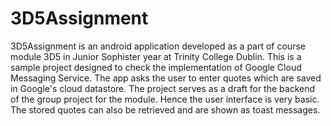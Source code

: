 # 3D5Assignment
3D5Assignment is an android application developed as a part of course module 3D5 in Junior Sophister year at Trinity College Dublin.
This is a sample project designed to check the implementation of Google Cloud Messaging Service. 
The app asks the user to enter quotes which are saved in Google's cloud datastore. The project serves as a draft for the backend of the group project for the module. Hence the user interface is very basic.
The stored quotes can also be retrieved and are shown as toast messages.
